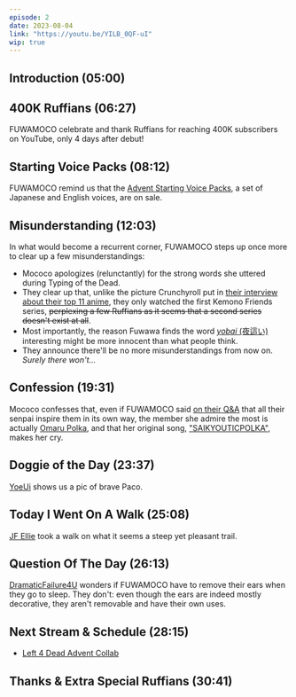 ```yaml
---
episode: 2
date: 2023-08-04
link: "https://youtu.be/YILB_0QF-uI"
wip: true
---
```


## Introduction (05:00)

## 400K Ruffians (06:27)

FUWAMOCO celebrate and thank Ruffians for reaching 400K subscribers on YouTube, only 4 days after debut!

## Starting Voice Packs (08:12)

FUWAMOCO remind us that the [Advent Starting Voice Packs](https://shop.hololivepro.com/en/pages/search-results-page?q=starting%20voice%20advent), a set of Japanese and English voices, are on sale.

## Misunderstanding (12:03)

In what would become a recurrent corner, FUWAMOCO steps up once more to clear up a few misunderstandings:

* Mococo apologizes (relunctantly) for the strong words she uttered during Typing of the Dead.
* They clear up that, unlike the picture Crunchyroll put in [their interview about their top 11 anime](https://www.crunchyroll.com/news/interviews/2023/8/3/hololives-FUWAMOCO-list-their-favorite-anime), they only watched the first Kemono Friends series, ~~perplexing a few Ruffians as it seems that a second series doesn't exist at all~~.
* Most importantly, the reason Fuwawa finds the word [*yobai* (夜這い)](https://en.wikipedia.org/wiki/Yobai) interesting might be more innocent than what people think.
* They announce there'll be no more misunderstandings from now on. *Surely there won't…*

## Confession (19:31)

Mococo confesses that, even if FUWAMOCO said [on their Q&A](https://youtu.be/AL3FAfr8FGc?t=6612) that all their senpai inspire them in its own way, the member she admire the most is actually [Omaru Polka](https://www.youtube.com/@OmaruPolka), and that her original song, ["SAIKYOUTICPOLKA"](https://youtu.be/0bo6MVQxY6Y), makes her cry.

## Doggie of the Day (23:37)

[YoeUi](https://twitter.com/yoe_ui/status/1686779452108558336) shows us a pic of brave Paco.

## Today I Went On A Walk (25:08)

[JF Ellie](https://twitter.com/Zeralyos/status/1686887330873749505) took a walk on what it seems a steep yet pleasant trail.

## Question Of The Day (26:13)

[DramaticFailure4U](https://twitter.com/DramaticFail/status/1686579900197556224) wonders if FUWAMOCO have to remove their ears when they go to sleep. They don't: even though the ears are indeed mostly decorative, they aren't removable and have their own uses.

## Next Stream & Schedule (28:15)

* [Left 4 Dead Advent Collab](https://youtu.be/KgpiuAin1XM)

## Thanks & Extra Special Ruffians (30:41)
